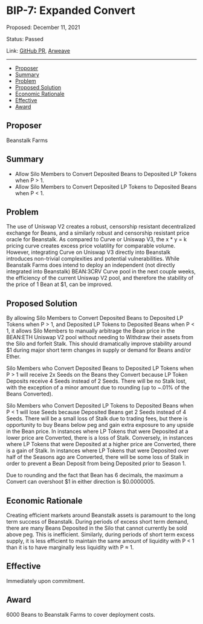 # BIP-7: Expanded Convert

Proposed: December 11, 2021

Status: Passed

Link: [GitHub PR](https://github.com/BeanstalkFarms/Beanstalk/pull/19), [Arweave](https://arweave.net/ixYmHgocGz9idIlswTqvbZAjWh8OibGL--D1mgojlwg)

---

- [Proposer](#proposer)
- [Summary](#summary)
- [Problem](#problem)
- [Proposed Solution](#proposed-solution)
- [Economic Rationale](#economic-rationale)
- [Effective](#effective)
- [Award](#award)

## Proposer

Beanstalk Farms

## Summary

- Allow Silo Members to Convert Deposited Beans to Deposited LP Tokens when P > 1.
- Allow Silo Members to Convert Deposited LP Tokens to Deposited Beans when P < 1.

## Problem

The use of Uniswap V2 creates a robust, censorship resistant decentralized exchange for Beans, and a similarly robust and censorship resistant price oracle for Beanstalk. As compared to Curve or Uniswap V3, the x * y = k pricing curve creates excess price volatility for comparable volume. However, integrating Curve on Uniswap V3 directly into Beanstalk introduces non-trivial complexities and potential vulnerabilities. While Beanstalk Farms does intend to deploy an independent (not directly integrated into Beanstalk) BEAN:3CRV Curve pool in the next couple weeks, the efficiency of the current Uniswap V2 pool, and therefore the stability of the price of 1 Bean at $1, can be improved. 

## Proposed Solution

By allowing Silo Members to Convert Deposited Beans to Deposited LP Tokens when P > 1, and  Deposited LP Tokens to Deposited Beans when P < 1, it allows Silo Members to manually arbitrage the Bean price in the BEAN:ETH Uniswap V2 pool without needing to Withdraw their assets from the Silo and forfeit Stalk. This should dramatically improve stability around $1 during major short term changes in supply or demand for Beans and/or Ether.

Silo Members who Convert Deposited Beans to Deposited LP Tokens when P > 1 will receive 2x Seeds on the Beans they Convert because LP Token Deposits receive 4 Seeds instead of 2 Seeds. There will be no Stalk lost, with the exception of a minor amount due to rounding (up to ~.01% of the Beans Converted).

Silo Members who Convert Deposited LP Tokens to Deposited Beans when P < 1 will lose Seeds because Deposited Beans get 2 Seeds instead of 4 Seeds. There will be a small loss of Stalk due to trading fees, but there is opportunity to buy Beans below peg and gain extra exposure to any upside in the Bean price. In instances where LP Tokens that were Deposited at a lower price are Converted, there is a loss of Stalk. Conversely, in instances where LP Tokens that were Deposited at a higher price are Converted,  there is a gain of Stalk. In instances where LP Tokens that were Deposited over half of the Seasons ago are Converted, there will be some loss of Stalk in order to prevent a Bean Deposit from being Deposited prior to Season 1.

Due to rounding and the fact that Bean has 6 decimals, the maximum a Convert can overshoot $1 in either direction is $0.0000005.

## Economic Rationale

Creating efficient markets around Beanstalk assets is paramount to the long term success of Beanstalk. During periods of excess short term demand, there are many Beans Deposited in the Silo that cannot currently be sold above peg. This is inefficient. Similarly, during periods of short term excess supply, it is less efficient to maintain the same amount of liquidity with P < 1 than it is to have marginally less liquidity with P ≈ 1.

## Effective

Immediately upon commitment.

## Award

6000 Beans to Beanstalk Farms to cover deployment costs.
